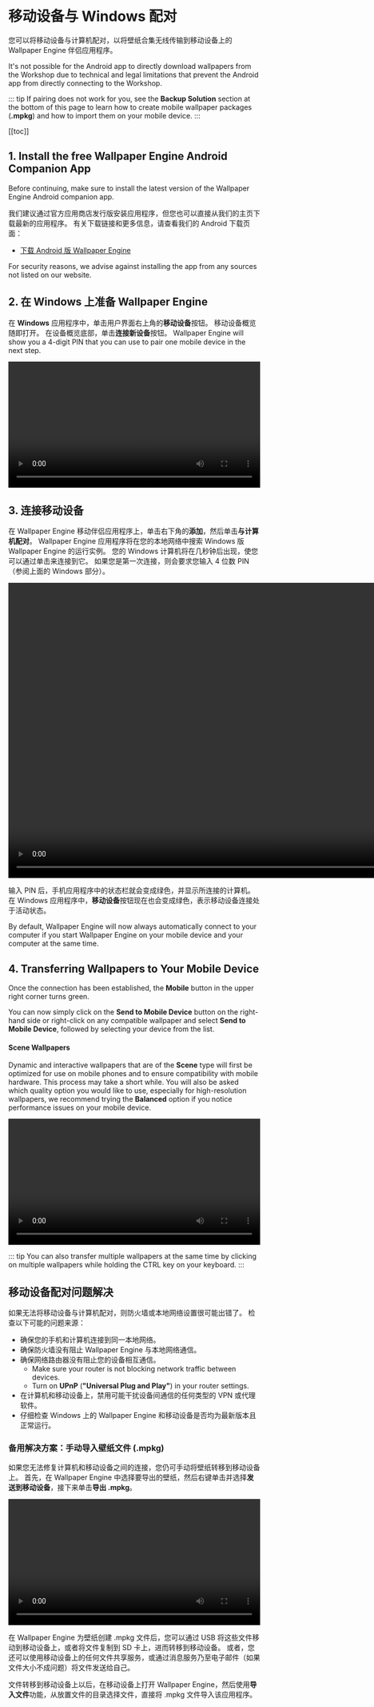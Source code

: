# 移动设备与 Windows 配对

您可以将移动设备与计算机配对，以将壁纸合集无线传输到移动设备上的 Wallpaper Engine 伴侣应用程序。

It's not possible for the Android app to directly download wallpapers from the Workshop due to technical and legal limitations that prevent the Android app from directly connecting to the Workshop.

::: tip
If pairing does not work for you, see the **Backup Solution** section at the bottom of this page to learn how to create mobile wallpaper packages (**.mpkg**) and how to import them on your mobile device.
:::

[[toc]]

## 1. Install the free Wallpaper Engine Android Companion App

Before continuing, make sure to install the latest version of the Wallpaper Engine Android companion app.

我们建议通过官方应用商店发行版安装应用程序，但您也可以直接从我们的主页下载最新的应用程序。 有关下载链接和更多信息，请查看我们的 Android 下载页面：

* [下载 Android 版 Wallpaper Engine](https://www.wallpaperengine.io/android/)

For security reasons, we advise against installing the app from any sources not listed on our website.

## 2. 在 Windows 上准备 Wallpaper Engine

在 **Windows** 应用程序中，单击用户界面右上角的**移动设备**按钮。 移动设备概览随即打开。 在设备概览底部，单击**连接新设备**按钮。 Wallpaper Engine will show you a 4-digit PIN that you can use to pair one mobile device in the next step.

<video width="100%" controls autoplay loop>
  <source src="/videos/mobile_pin.mp4" type="video/mp4">
  您的浏览器不支持视频标签。
</video>

## 3. 连接移动设备

在 Wallpaper Engine 移动伴侣应用程序上，单击右下角的**添加**，然后单击**与计算机配对**。 Wallpaper Engine 应用程序将在您的本地网络中搜索 Windows 版 Wallpaper Engine 的运行实例。 您的 Windows 计算机将在几秒钟后出现，使您可以通过单击来连接到它。 如果您是第一次连接，则会要求您输入 4 位数 PIN（参阅上面的 Windows 部分）。

<video height="590px" style="display:block;margin:0 auto;" controls autoplay loop>
  <source src="/videos/mobile_connect.mp4" type="video/mp4">
  您的浏览器不支持视频标签。
</video>

输入 PIN 后，手机应用程序中的状态栏就会变成绿色，并显示所连接的计算机。 在 Windows 应用程序中，**移动设备**按钮现在也会变成绿色，表示移动设备连接处于活动状态。

By default, Wallpaper Engine will now always automatically connect to your computer if you start Wallpaper Engine on your mobile device and your computer at the same time.

## 4. Transferring Wallpapers to Your Mobile Device

Once the connection has been established, the **Mobile** button in the upper right corner turns green.

You can now simply click on the **Send to Mobile Device** button on the right-hand side or right-click on any compatible wallpaper and select **Send to Mobile Device**, followed by selecting your device from the list.

#### Scene Wallpapers

Dynamic and interactive wallpapers that are of the **Scene** type will first be optimized for use on mobile phones and to ensure compatibility with mobile hardware. This process may take a short while. You will also be asked which quality option you would like to use, especially for high-resolution wallpapers, we recommend trying the **Balanced** option if you notice performance issues on your mobile device.

<video width="100%" controls autoplay loop>
  <source src="/videos/mobile_transfer.mp4" type="video/mp4">
  您的浏览器不支持视频标签。
</video>

::: tip
You can also transfer multiple wallpapers at the same time by clicking on multiple wallpapers while holding the CTRL key on your keyboard.
:::

## 移动设备配对问题解决

如果无法将移动设备与计算机配对，则防火墙或本地网络设置很可能出错了。 检查以下可能的问题来源：

* 确保您的手机和计算机连接到同一本地网络。
* 确保防火墙没有阻止 Wallpaper Engine 与本地网络通信。
* 确保网络路由器没有阻止您的设备相互通信。
    * Make sure your router is not blocking network traffic between devices.
    * Turn on **UPnP** (**"Universal Plug and Play"**) in your router settings.
* 在计算机和移动设备上，禁用可能干扰设备间通信的任何类型的 VPN 或代理软件。
* 仔细检查 Windows 上的 Wallpaper Engine 和移动设备是否均为最新版本且正常运行。

### 备用解决方案：手动导入壁纸文件 (.mpkg)

如果您无法修复计算机和移动设备之间的连接，您仍可手动将壁纸转移到移动设备上。 首先，在 Wallpaper Engine 中选择要导出的壁纸，然后右键单击并选择**发送到移动设备**，接下来单击**导出 .mpkg**。

<video width="100%" controls autoplay loop>
  <source src="/videos/mobile_export.mp4" type="video/mp4">
  您的浏览器不支持视频标签。
</video>

在 Wallpaper Engine 为壁纸创建 .mpkg 文件后，您可以通过 USB 将这些文件移动到移动设备上，或者将文件复制到 SD 卡上，进而转移到移动设备。 或者，您还可以使用移动设备上的任何文件共享服务，或通过消息服务乃至电子邮件（如果文件大小不成问题）将文件发送给自己。

文件转移到移动设备上以后，在移动设备上打开 Wallpaper Engine，然后使用**导入文件**功能，从放置文件的目录选择文件，直接将 .mpkg 文件导入该应用程序。